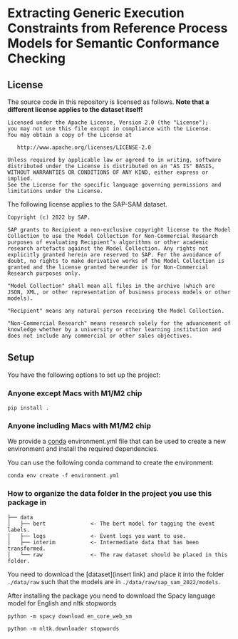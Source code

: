 # Extracting Generic Execution Constraints from Reference Process Models for Semantic Conformance Checking


## License

The source code in this repository is licensed as follows. **Note that a different license applies to the dataset itself!**

```
Licensed under the Apache License, Version 2.0 (the "License");
you may not use this file except in compliance with the License.
You may obtain a copy of the License at

   http://www.apache.org/licenses/LICENSE-2.0

Unless required by applicable law or agreed to in writing, software
distributed under the License is distributed on an "AS IS" BASIS,
WITHOUT WARRANTIES OR CONDITIONS OF ANY KIND, either express or implied.
See the License for the specific language governing permissions and
limitations under the License.
```

The following license applies to the SAP-SAM dataset.

```
Copyright (c) 2022 by SAP.

SAP grants to Recipient a non-exclusive copyright license to the Model Collection to use the Model Collection for Non-Commercial Research purposes of evaluating Recipient’s algorithms or other academic research artefacts against the Model Collection. Any rights not explicitly granted herein are reserved to SAP. For the avoidance of doubt, no rights to make derivative works of the Model Collection is granted and the license granted hereunder is for Non-Commercial Research purposes only.

"Model Collection" shall mean all files in the archive (which are JSON, XML, or other representation of business process models or other models).

"Recipient" means any natural person receiving the Model Collection.

"Non-Commercial Research" means research solely for the advancement of knowledge whether by a university or other learning institution and does not include any commercial or other sales objectives.
```

## Setup
You have the following options to set up the project:

### Anyone except Macs with M1/M2 chip

```shell
pip install .
```


### Anyone including Macs with M1/M2 chip

We provide a [conda](https://docs.conda.io/projects/conda/en/latest/user-guide/index.html) environment.yml file that can be used to create a new environment and install the required dependencies.

You can use the following conda command to create the environment:
```shell
conda env create -f environment.yml  
```


### How to organize the data folder in the project you use this package in

    ├── data
    │   ├── bert              <- The bert model for tagging the event labels.
    │   ├── logs              <- Event logs you want to use.
    │   ├── interim           <- Intermediate data that has been transformed.
    │   └── raw               <- The raw dataset should be placed in this folder.

You need to download the [dataset](insert link) and place it into the folder `./data/raw` such that the models are in `./data/raw/sap_sam_2022/models`.

After installing the package you need to download the Spacy language model for English and nltk stopwords

```shell
python -m spacy download en_core_web_sm
```

```shell
python -m nltk.downloader stopwords
```


    
    
    
    
